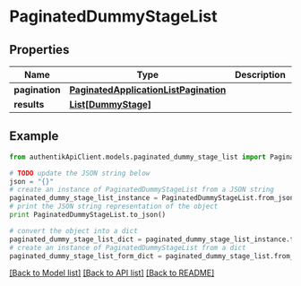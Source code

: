 # PaginatedDummyStageList


## Properties
Name | Type | Description | Notes
------------ | ------------- | ------------- | -------------
**pagination** | [**PaginatedApplicationListPagination**](PaginatedApplicationListPagination.md) |  | 
**results** | [**List[DummyStage]**](DummyStage.md) |  | 

## Example

```python
from authentikApiClient.models.paginated_dummy_stage_list import PaginatedDummyStageList

# TODO update the JSON string below
json = "{}"
# create an instance of PaginatedDummyStageList from a JSON string
paginated_dummy_stage_list_instance = PaginatedDummyStageList.from_json(json)
# print the JSON string representation of the object
print PaginatedDummyStageList.to_json()

# convert the object into a dict
paginated_dummy_stage_list_dict = paginated_dummy_stage_list_instance.to_dict()
# create an instance of PaginatedDummyStageList from a dict
paginated_dummy_stage_list_form_dict = paginated_dummy_stage_list.from_dict(paginated_dummy_stage_list_dict)
```
[[Back to Model list]](../README.md#documentation-for-models) [[Back to API list]](../README.md#documentation-for-api-endpoints) [[Back to README]](../README.md)


